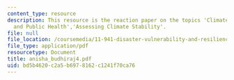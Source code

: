 ```yaml
---
content_type: resource
description: This resource is the reaction paper on the topics 'Climate Instability
  and Public Health','Assessing Climate Stability'.
file: null
file_location: /coursemedia/11-941-disaster-vulnerability-and-resilience-spring-2005/bd5b4620c2a5b6978162c1241f70ca76_anisha_budhiraj4.pdf
file_type: application/pdf
resourcetype: Document
title: anisha_budhiraj4.pdf
uid: bd5b4620-c2a5-b697-8162-c1241f70ca76
---
```

